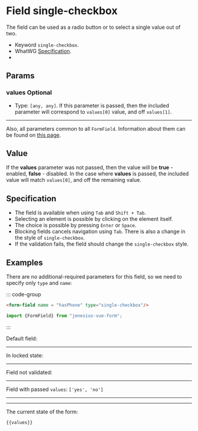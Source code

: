 <script setup>
import {FormField, Form, useFormValues} from '../../src';

const form = new Form();
const values = useFormValues(form)

</script>

# Field single-checkbox

The field can be used as a radio button or to select a single value
out of two.

- Keyword `single-checkbox`.
- WhatWG [Specification](https://html.spec.whatwg.org/multipage/input.html#checkbox-state-(type=checkbox)).
- 
## Params

### values <Badge type = "info">Optional</Badge>

- Type: `[any, any]`.
If this parameter is passed, then the included parameter will correspond to `values[0]`
value, and off `values[1]`.
____ 

Also, all parameters common to all `FormField`. Information about them can be found on [this page](./form-field.md#params).

## Value

If the **values** parameter was not passed, then the value will be **true** - enabled, **false** - disabled.
In the case where **values** is passed, the included value will match `values[0]`,
and off the remaining value.

## Specification

- The field is available when using `Tab` and `Shift + Tab`.
- Selecting an element is possible by clicking on the element itself.
- The choice is possible by pressing `Enter` or `Space`.
- Blocking fields cancels navigation using `Tab`.
  There is also a change in the style of `single-checkbox`.
- If the validation fails, the field should change the `single-checkbox` style.

## Examples

There are no additional-required parameters for this field, so we need to
specify only `type` and `name`:

::: code-group

```html
<form-field name = "hasPhone" type="single-checkbox"/>
```

```ts
import {FormField} from "jenesius-vue-form";

```

:::

Default field:
<FormField  type = "single-checkbox" name = "isAdmin" label = "Is Admin" />

____

In locked state:
<FormField disabled type = "single-checkbox" name = "isAdmin" label = "Disabled" />

____

Field not validated:
<FormField :errors = "['Seleact this fields']" type = "single-checkbox" name = "isAdmin" label = "With Error" />

____

Field with passed `values`: ```['yes', 'no']```
<FormField :values = "['yes', 'no']" type = "single-checkbox" name = "isAdmin" label = "With passed values" />
_____




----
The current state of the form:
```ts-vue
{{values}}
```